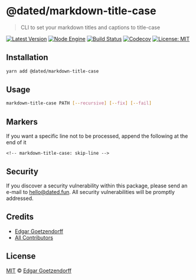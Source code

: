 # @dated/markdown-title-case

> CLI to set your markdown titles and captions to title-case

[![Latest Version](https://badgen.now.sh/npm/v/@dated/markdown-title-case)](https://www.npmjs.com/package/@dated/markdown-title-case)
[![Node Engine](https://badgen.now.sh/npm/node/@dated/markdown-title-case)](https://www.npmjs.com/package/@dated/markdown-title-case)
[![Build Status](https://badgen.now.sh/circleci/github/dated/markdown-title-case)](https://circleci.com/gh/dated/markdown-title-case)
[![Codecov](https://badgen.now.sh/codecov/c/github/dated/markdown-title-case)](https://codecov.io/gh/dated/markdown-title-case)
[![License: MIT](https://badgen.now.sh/badge/license/MIT/green)](https://opensource.org/licenses/MIT)

## Installation

```bash
yarn add @dated/markdown-title-case
```

## Usage

```bash
markdown-title-case PATH [--recursive] [--fix] [--fail]
```

## Markers

If you want a specific line not to be processed, append the following at the end of it

```
<!-- markdown-title-case: skip-line -->
```

## Security

If you discover a security vulnerability within this package, please send an e-mail to hello@dated.fun. All security vulnerabilities will be promptly addressed.

## Credits

-   [Edgar Goetzendorff](https://github.com/dated)
-   [All Contributors](../../contributors)

## License

[MIT](LICENSE) © [Edgar Goetzendorff](https://dated.fun)
